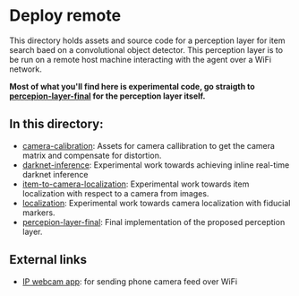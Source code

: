 # Deploy remote

This directory holds assets and source code for a perception layer for item search baed on a convolutional object detector. 
This perception layer is to be run on a remote host machine interacting with the agent over a WiFi network.

**Most of what you'll find here is experimental code, go straigth to [percepion-layer-final](https://github.com/solder-fumes-asthma/sub-t/tree/master/deploy-remote/perception-layer-final) for the perception layer itself.**

## In this directory:
- [camera-calibration][]: Assets for camera callibration to get the camera matrix and compensate for distortion.
- [darknet-inference][]: Experimental work towards achieving inline real-time darknet inference
- [item-to-camera-localization][]: Experimental work towards item localization with respect to a camera from images.
- [localization][]: Experimental work towards camera localization with fiducial markers.
- [percepion-layer-final][]: Final implementation of the proposed perception layer. 

[camera-calibration]: https://github.com/solder-fumes-asthma/sub-t/tree/master/deploy-remote/camera-calibration
[darknet-inference]: https://github.com/solder-fumes-asthma/sub-t/tree/master/deploy-remote/darknet-inference
[item-to-camera-localization]: https://github.com/solder-fumes-asthma/sub-t/tree/master/deploy-remote/item-to-camera-localization
[localization]: https://github.com/solder-fumes-asthma/sub-t/tree/master/deploy-remote/localization
[percepion-layer-final]: https://github.com/solder-fumes-asthma/sub-t/tree/master/deploy-remote/perception-layer-final


## External links

- [IP webcam app][]: for sending phone camera feed over WiFi

[IP webcam app]: https://play.google.com/store/apps/details?id=com.pas.webcam&hl=en&gl=US

